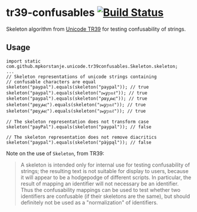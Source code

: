 # tr39-confusables [![Build Status](https://travis-ci.org/mpkorstanje/simmetrics.svg)](https://travis-ci.org/mpkorstanje/tr39-confusables)
Skeleton algorithm from [Unicode TR39](http://www.unicode.org/reports/tr39/) for testing confusability of strings.

## Usage ##
```
import static com.github.mpkorstanje.unicode.tr39confusables.Skeleton.skeleton;
...
// Skeleton representations of unicode strings containing 
// confusable characters are equal 
skeleton("paypal").equals(skeleton("paypal")); // true
skeleton("paypal").equals(skeleton("𝔭𝒶ỿ𝕡𝕒ℓ")); // true
skeleton("paypal").equals(skeleton("ρ⍺у𝓅𝒂ן")); // true
skeleton("ρ⍺у𝓅𝒂ן").equals(skeleton("𝔭𝒶ỿ𝕡𝕒ℓ")); // true
skeleton("ρ⍺у𝓅𝒂ן").equals(skeleton("𝔭𝒶ỿ𝕡𝕒ℓ")); // true

// The skeleton representation does not transform case
skeleton("payPal").equals(skeleton("paypal")); // false

// The skeleton representation does not remove diacritics
skeleton("paypal").equals(skeleton("pàỳpąl")); // false
```
Note on the use of `Skeleton`, from TR39:

>  A skeleton is intended only for internal use for testing confusability of strings; the resulting text is not suitable for display to users, because it will appear to be a hodgepodge of different scripts. In particular, the result of mapping an identifier will not necessary be an identifier. Thus the confusability mappings can be used to test whether two identifiers are confusable (if their skeletons are the same), but should definitely not be used as a "normalization" of identifiers. 
